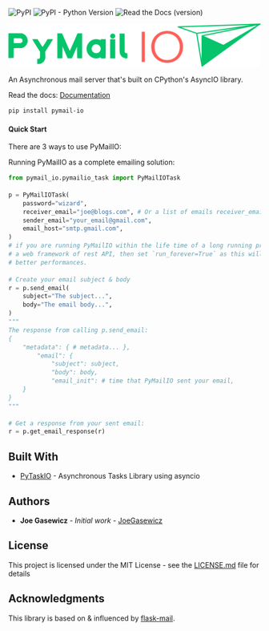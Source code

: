 ![PyPI](https://img.shields.io/pypi/v/pymail-io)
![PyPI - Python Version](https://img.shields.io/pypi/pyversions/pymail-io)
![Read the Docs (version)](https://img.shields.io/readthedocs/pymail-io/latest)

![PyMailIO](assets/pymail_io.png)

 An Asynchronous mail server that's built on CPython's AsyncIO library.
 
Read the docs: [Documentation](https://pymail-io.readthedocs.io/en/latest/)


```bash
pip install pymail-io
```

#### Quick Start


There are 3 ways to use PyMailIO:


Running PyMailIO as a complete emailing solution:

```python
from pymail_io.pymailio_task import PyMailIOTask

p = PyMailIOTask(
    password="wizard",
    receiver_email="joe@blogs.com", # Or a list of emails receiver_email=["joe@blogs.com", ...],
    sender_email="your_email@gmail.com",
    email_host="smtp.gmail.com",
)
# if you are running PyMailIO within the life time of a long running process, such as
# a web framework of rest API, then set `run_forever=True` as this will yield much
# better performances.

# Create your email subject & body
r = p.send_email(
    subject="The subject...",
    body="The email body...",
)
"""
The response from calling p.send_email:
{
    "metadata": { # metadata... },
        "email": {
            "subject": subject,
            "body": body,
            "email_init": # time that PyMailIO sent your email,
    }
}
"""

# Get a response from your sent email:
r = p.get_email_response(r)


```


## Built With

* [PyTaskIO](https://github.com/joegasewicz/pytask_io) - Asynchronous Tasks Library using asyncio


## Authors

* **Joe Gasewicz** - *Initial work* - [JoeGasewicz](https://github.com/joegasewicz/)

## License

This project is licensed under the MIT License - see the [LICENSE.md](LICENSE.md) file for details

## Acknowledgments

This library is based on & influenced by [flask-mail](https://github.com/mattupstate/flask-mail).